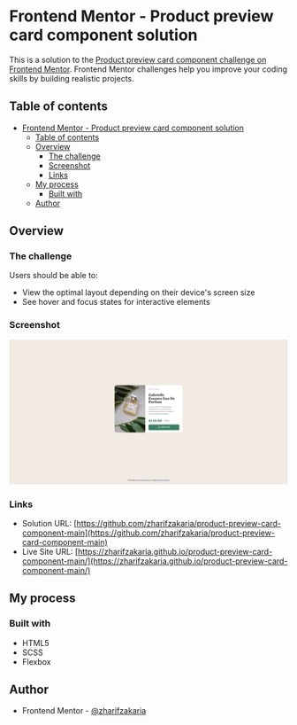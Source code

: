 # Frontend Mentor - Product preview card component solution

This is a solution to the [Product preview card component challenge on Frontend Mentor](https://www.frontendmentor.io/challenges/product-preview-card-component-GO7UmttRfa). Frontend Mentor challenges help you improve your coding skills by building realistic projects. 

## Table of contents

- [Frontend Mentor - Product preview card component solution](#frontend-mentor---product-preview-card-component-solution)
  - [Table of contents](#table-of-contents)
  - [Overview](#overview)
    - [The challenge](#the-challenge)
    - [Screenshot](#screenshot)
    - [Links](#links)
  - [My process](#my-process)
    - [Built with](#built-with)
  - [Author](#author)

## Overview

### The challenge

Users should be able to:

- View the optimal layout depending on their device's screen size
- See hover and focus states for interactive elements

### Screenshot

![Screenshot](./screenshot.png)

### Links

- Solution URL: [https://github.com/zharifzakaria/product-preview-card-component-main](https://github.com/zharifzakaria/product-preview-card-component-main)
- Live Site URL: [https://zharifzakaria.github.io/product-preview-card-component-main/](https://zharifzakaria.github.io/product-preview-card-component-main/)

## My process

### Built with

- HTML5
- SCSS
- Flexbox

## Author

- Frontend Mentor - [@zharifzakaria](https://www.frontendmentor.io/profile/zharifzakaria)
